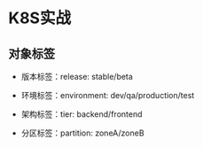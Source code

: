 # K8S实战



## 对象标签

* 版本标签：release: stable/beta

* 环境标签：environment: dev/qa/production/test

* 架构标签：tier: backend/frontend

* 分区标签：partition: zoneA/zoneB

  